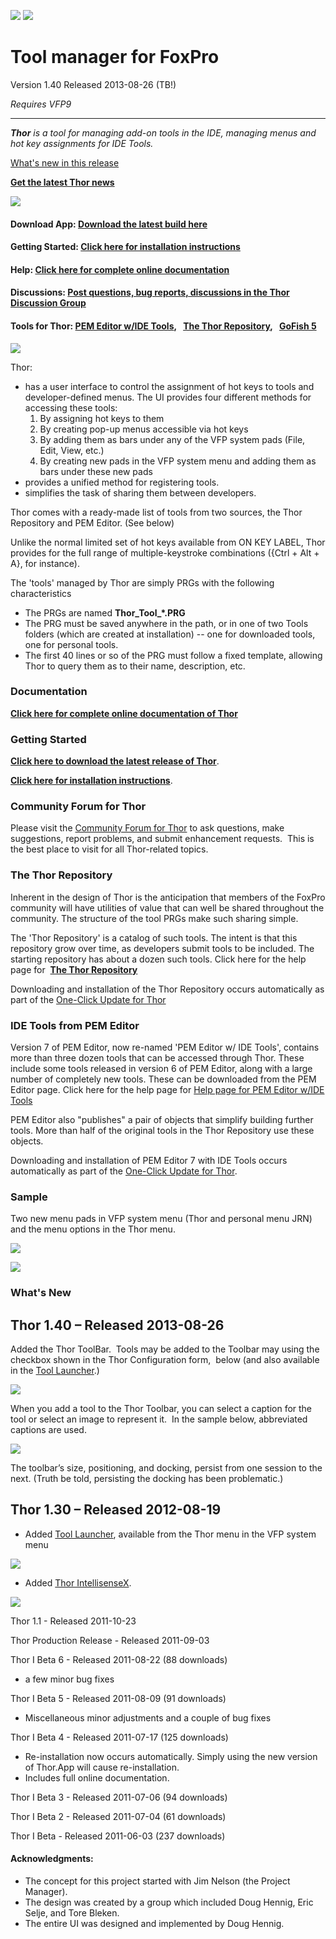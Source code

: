 ﻿![](Images\Thor.png) 
![](Images\Thor_image.png)

Tool manager for FoxPro
====
Version 1.40 Released 2013-08-26  (TB!)


_Requires VFP9_

---

_**Thor** is a tool for managing add-on tools in the IDE, managing menus and hot key assignments for IDE Tools._

[What's new in this release](#WhatsNew)

[**Get the latest Thor news**](Thor_news.md)

![](Images\Thor_greenline.png)

#### Download App: [Download the latest build here](https://github.com/VFPX/Thor/archive/master.zip) 

#### Getting Started: [Click here for installation instructions](Thor_install.md)

#### Help: [Click here for complete online documentation](Thor_help.md)

#### Discussions: [Post questions, bug reports, discussions in the Thor Discussion Group](http://groups.google.com/group/FoxProThor)

#### Tools for Thor: [PEM Editor w/IDE Tools](https://github.com/VFPX/PEMEditor),   [The Thor Repository](Thor_repository.md),   [GoFish 5](https://github.com/mattslay/GoFish) 

![](Images/Thor_greenline.png)

Thor:

*   has a user interface to control the assignment of hot keys to tools and developer-defined menus. The UI provides four different methods for accessing these tools:
    1.  By assigning hot keys to them
    2.  By creating pop-up menus accessible via hot keys
    3.  By adding them as bars under any of the VFP system pads (File, Edit, View, etc.)
    4.  By creating new pads in the VFP system menu and adding them as bars under these new pads
*   provides a unified method for registering tools.
*   simplifies the task of sharing them between developers.

Thor comes with a ready-made list of tools from two sources, the Thor Repository and PEM Editor. (See below)

Unlike the normal limited set of hot keys available from ON KEY LABEL, Thor provides for the full range of multiple-keystroke combinations ({Ctrl + Alt + A}, for instance).  

The 'tools' managed by Thor are simply PRGs with the following characteristics

*   The PRGs are named **Thor_Tool_*.PRG**
*   The PRG must be saved anywhere in the path, or in one of two Tools folders (which are created at installation) -- one for downloaded tools, one for personal tools.
*   The first 40 lines or so of the PRG must follow a fixed template, allowing Thor to query them as to their name, description, etc.

### Documentation

**[Click here for complete online documentation of Thor](Thor_help.md)**

### Getting Started

**[Click here to download the latest release of Thor](https://github.com/VFPX/Thor/archive/master.zip)**.

**[Click here for installation instructions](Thor_install.md)**.

### Community Forum for Thor

Please visit the [Community Forum for Thor](http://groups.google.com/group/FoxProThor) to ask questions, make suggestions, report problems, and submit enhancement requests.  This is the best place to visit for all Thor-related topics.

### The Thor Repository

Inherent in the design of Thor is the anticipation that members of the FoxPro community will have utilities of value that can well be shared throughout the community. The structure of the tool PRGs make such sharing simple.  

The 'Thor Repository' is a catalog of such tools. The intent is that this repository grow over time, as developers submit tools to be included. The starting repository has about a dozen such tools. Click here for the help page for  [**The Thor Repository**](Thor_repository.md)  

Downloading and installation of the Thor Repository occurs automatically as part of the [One-Click Update for Thor](Thor_one-click_update.md)

### IDE Tools from PEM Editor

Version 7 of PEM Editor, now re-named 'PEM Editor w/ IDE Tools', contains more than three dozen tools that can be accessed through Thor. These include some tools released in version 6 of PEM Editor, along with a large number of completely new tools. These can be downloaded from the PEM Editor page. Click here for the help page for [Help page for PEM Editor w/IDE Tools](https://github.com/VFPX/PEMEditor/blob/master/PEM%20Editor%20IDE%20Tools%20Help.html)  

PEM Editor also "publishes" a pair of objects that simplify building further tools. More than half of the original tools in the Thor Repository use these objects.  

Downloading and installation of PEM Editor 7 with IDE Tools occurs automatically as part of the [One-Click Update for Thor](Thor_one-click_update.md).

### Sample

Two new menu pads in VFP system menu (Thor and personal menu JRN) and the menu options in the Thor menu.

![](Images/Thor_image_4.png)

![](Images/Thor_greenline.png)

### What's New


## Thor 1.40 – Released 2013-08-26

Added the Thor ToolBar.  Tools may be added to the Toolbar may using the checkbox shown in the Thor Configuration form,  below (and also available in the [Tool Launcher](Thor_launcher.md).)

![](Images/Thor_SNAGHTMLf389404.png)

When you add a tool to the Thor Toolbar, you can select a caption for the tool or select an image to represent it.  In the sample below, abbreviated captions are used.

![](Images/Thor_SNAGHTMLf3b4e2e.png)

The toolbar’s size, positioning, and docking, persist from one session to the next. (Truth be told, persisting the docking has been problematic.)

## Thor 1.30 – Released 2012-08-19

*   Added [Tool Launcher](Thor_launcher.md), available from the Thor menu in the VFP system menu

![](Images/Thor_SNAGHTML39362d.png)

*   Added [Thor IntellisenseX](https://github.com/VFPX/IntelliSenseX).
   
![](Images/Thor_image_2.png)


Thor 1.1 - Released 2011-10-23  

Thor Production Release - Released 2011-09-03  

Thor I Beta 6 - Released 2011-08-22 (88 downloads)

*   a few minor bug fixes

Thor I Beta 5 - Released 2011-08-09 (91 downloads)

*   Miscellaneous minor adjustments and a couple of bug fixes

Thor I Beta 4 - Released 2011-07-17 (125 downloads)

*   Re-installation now occurs automatically. Simply using the new version of Thor.App will cause re-installation.
*   Includes full online documentation.

Thor I Beta 3 - Released 2011-07-06 (94 downloads)  

Thor I Beta 2 - Released 2011-07-04 (61 downloads)  

Thor I Beta - Released 2011-06-03 (237 downloads)

#### Acknowledgments:

*   The concept for this project started with Jim Nelson (the Project Manager).
*   The design was created by a group which included Doug Hennig, Eric Selje, and Tore Bleken.
*   The entire UI was designed and implemented by Doug Hennig.
